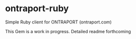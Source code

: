 # ontraport-ruby
Simple Ruby client for ONTRAPORT (ontraport.com)

This Gem is a work in progress. Detailed readme forthcoming
